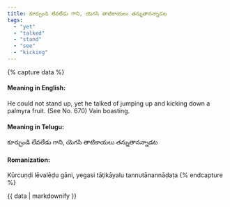```yaml
---
title: కూర్చుండి లేవలేడు గాని, యెగసి తాటికాయలు తన్నుతానన్నాడట
tags:
  - "yet"
  - "talked"
  - "stand"
  - "see"
  - "kicking"
---
```


{% capture data %}
#### Meaning in English:
He could not stand up, yet he talked of jumping up and kicking down a palmyra fruit.
(See No. 670)
Vain boasting.

#### Meaning in Telugu:
కూర్చుండి లేవలేడు గాని, యెగసి తాటికాయలు తన్నుతానన్నాడట

#### Romanization:
Kūrcuṇḍi lēvalēḍu gāni, yegasi tāṭikāyalu tannutānannāḍaṭa
{% endcapture %}

{{ data | markdownify }}

